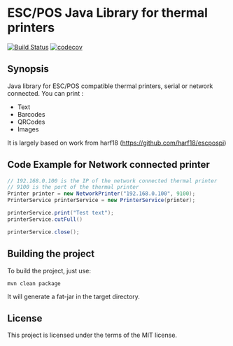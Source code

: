 # ESC/POS Java Library for thermal printers
[![Build Status](https://travis-ci.org/stefanosbou/esc-pos-java.svg?branch=master)](https://travis-ci.org/stefanosbou/esc-pos-java)
[![codecov](https://codecov.io/gh/stefanosbou/esc-pos-java/branch/master/graph/badge.svg)](https://codecov.io/gh/stefanosbou/esc-pos-java)
## Synopsis

Java library for ESC/POS compatible thermal printers, serial or network connected. 
You can print :
- Text
- Barcodes
- QRCodes
- Images

It is largely based on work from harf18 (https://github.com/harf18/escpospi)

## Code Example for Network connected printer

```java
// 192.168.0.100 is the IP of the network connected thermal printer
// 9100 is the port of the thermal printer
Printer printer = new NetworkPrinter("192.168.0.100", 9100);
PrinterService printerService = new PrinterService(printer);

printerService.print("Test text");
printerService.cutFull()

printerService.close();
```

## Building the project

To build the project, just use:

`mvn clean package`

It will generate a fat-jar in the target directory.

## License

This project is licensed under the terms of the MIT license.

